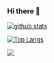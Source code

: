 ### Hi there 👋

<!--
**yousrajnahi/yousrajnahi** is a ✨ _special_ ✨ repository because its `README.md` (this file) appears on your GitHub profile.

Here are some ideas to get you started:

- 🔭 I’m currently working on ...
- 🌱 I’m currently learning ...
- 👯 I’m looking to collaborate on ...
- 🤔 I’m looking for help with ...
- 💬 Ask me about ...
- 📫 How to reach me: ...
- 😄 Pronouns: ...
- ⚡ Fun fact: ...
-->
                                                         

                                                                                     
[![github stats](https://github-readme-stats.vercel.app/api?username=yousrajnahi&count_private=true&show_icons=true&theme=dark)](https://github.com/yousrajnahi/github-readme-stats)
                                                                                           
[![Top Langs](https://github-readme-stats.vercel.app/api/top-langs/?username=yousrajnahi&layout=compact&exclude_repo=ft_server&langs_count=15&theme=highcontrast)](https://github.com/yousrajnahi/github-readme-stats)

<img src = "https://badge42.herokuapp.com/api/stats/yjnahi" >
